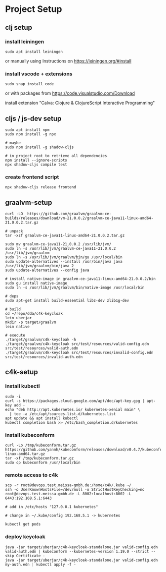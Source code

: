 # Project Setup

## clj setup

### install leiningen
```
sudo apt install leiningen
```
or manually using Instructions on https://leiningen.org/#install

### install vscode + extensions
```
sudo snap install code
```
or with packages from https://code.visualstudio.com/Download

install extension "Calva: Clojure & ClojureScript Interactive Programming"

## cljs / js-dev setup

```
sudo apt install npm
sudo npm install -g npx

# maybe
sudo npm install -g shadow-cljs

# in project root to retrieve all dependencies
npm install --ignore-scripts
npx shadow-cljs compile test
```

### create frontend script

```
npx shadow-cljs release frontend
```

## graalvm-setup

```
curl -LO  https://github.com/graalvm/graalvm-ce-builds/releases/download/vm-21.0.0.2/graalvm-ce-java11-linux-amd64-21.0.0.2.tar.gz 

# unpack
tar -xzf graalvm-ce-java11-linux-amd64-21.0.0.2.tar.gz 

sudo mv graalvm-ce-java11-21.0.0.2 /usr/lib/jvm/
sudo ln -s /usr/lib/jvm/graalvm-ce-java11-21.0.0.2 /usr/lib/jvm/graalvm
sudo ln -s /usr/lib/jvm/graalvm/bin/gu /usr/local/bin
sudo update-alternatives --install /usr/bin/java java /usr/lib/jvm/graalvm/bin/java 2
sudo update-alternatives --config java

# install native-image in graalvm-ce-java11-linux-amd64-21.0.0.2/bin
sudo gu install native-image
sudo ln -s /usr/lib/jvm/graalvm/bin/native-image /usr/local/bin

# deps
sudo apt-get install build-essential libz-dev zlib1g-dev

# build
cd ~/repo/dda/c4k-keycloak
lein uberjar
mkdir -p target/graalvm
lein native

# execute
./target/graalvm/c4k-keycloak -h
./target/graalvm/c4k-keycloak src/test/resources/valid-config.edn src/test/resources/valid-auth.edn 
./target/graalvm/c4k-keycloak src/test/resources/invalid-config.edn src/test/resources/invalid-auth.edn
```

## c4k-setup
### install kubectl

```
sudo -i
curl -s https://packages.cloud.google.com/apt/doc/apt-key.gpg | apt-key add -
echo "deb http://apt.kubernetes.io/ kubernetes-xenial main" \
  | tee -a /etc/apt/sources.list.d/kubernetes.list
apt update && apt install kubectl
kubectl completion bash >> /etc/bash_completion.d/kubernetes
```

### install kubeconform

```
curl -Lo /tmp/kubeconform.tar.gz https://github.com/yannh/kubeconform/releases/download/v0.4.7/kubeconform-linux-amd64.tar.gz
tar -xf /tmp/kubeconform.tar.gz
sudo cp kubeconform /usr/local/bin
```

### remote access to c4k

```
scp -r root@devops.test.meissa-gmbh.de:/home/c4k/.kube ~/
ssh -o UserKnownHostsFile=/dev/null -o StrictHostKeyChecking=no root@devops.test.meissa-gmbh.de -L 8002:localhost:8002 -L 6443:192.168.5.1:6443

# add in /etc/hosts "127.0.0.1 kubernetes"

# change in ~/.kube/config 192.168.5.1 -> kubernetes

kubectl get pods
```

### deploy keycloak

```
java -jar target/uberjar/c4k-keycloak-standalone.jar valid-config.edn valid-auth.edn | kubeconform --kubernetes-version 1.19.0 --strict --skip Certificate -
java -jar target/uberjar/c4k-keycloak-standalone.jar valid-config.edn my-auth.edn | kubectl apply -f -
```
